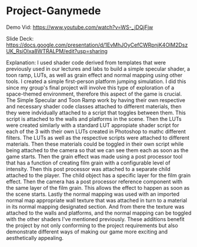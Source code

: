 # Project-Ganymede

Demo Vid: 
https://www.youtube.com/watch?v=WS-_jDQjFjw

Slide Deck:
https://docs.google.com/presentation/d/1EvMhJOyCefCWRpnjK4OlM2DszUK_RsiOIxa8WTRALPM/edit?usp=sharing


Explanation: I used shader code derived from templates that were previously used in our lectures and labs
to build a simple specular shader, a toon ramp, LUTs, as well as grain effect and normal mapping using other tools.
I created a simple first-person platform jumping simulation. I did this since my group's final project will involve
this type of exploration of a space-themed environment, therefore this aspect of the game is crucial. The Simple Specular
and Toon Ramp work by having their own respective and necessary shader code classes attached to different materials,
then they were indvidually attached to a script that toggles between them. This script is attached to the walls and platforms
in the scene. Then the LUTs were created similarly with a standard LUT appropiate shader script for each of the 3 with their 
own LUTs created in Photoshop to mathc different filters. The LUTs as well as the respective scripts were attached to different
materials. Then these materials could be toggled in their own script while being attached to the camera so that we can see
them each as soon as the game starts. Then the grain effect was made using a post processor tool that has a function
of creating film grain with a configurable level of intensity. Then this post processor was attached to a separate child
attached to the player. The child object has a specific layer for the film grain effect. Then the camera has a post 
processor reference component with the same layer of the film grain. This allows the effect to happen as soon as the 
scene starts. Lastly the normal mapping was used with an imported normal map appropriate wall texture that was attached
in turn to a material in its normal mapping designated section. And from there the texture was attached to the walls
and platforms, and the normal mapping can be toggled with the other shaders I've mentioned previously. These additions
benefit the project by not only conforming to the project requirements but also demonstrate different ways of making
our game more exciting and aesthetically appealing. 




